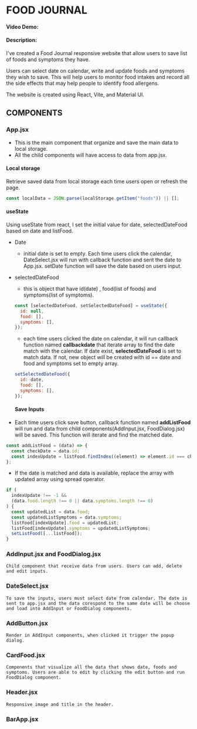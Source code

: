 # FOOD JOURNAL

#### Video Demo: <URL HERE>

#### Description:

I've created a Food Journal responsive website that allow users to save list of foods and symptoms they have.

Users can select date on calendar, write and update foods and symptoms they wish to save. This will help users to monitor food intakes and record all the side effects that may help people to identify food allergens.

The website is created using React, Vite, and Material UI.

## COMPONENTS

### App.jsx

- This is the main component that organize and save the main data to local storage.
- All the child components will have access to data from app.jsx.

#### Local storage

Retrieve saved data from local storage each time users open or refresh the page.

```jsx
const localData = JSON.parse(localStorage.getItem("foods")) || [];
```

#### useState

Using useState from react, I set the initial value for date, selectedDateFood based on date and listFood.

- Date
  - initial date is set to empty. Each time users click the calendar, DateSelect.jsx will run with callback function and sent the date to App.jsx. setDate function will save the date based on users input.
- selectedDateFood

  - this is object that have id(date) , food(list of foods) and symptoms(list of symptoms).

  ```jsx
  const [selectedDateFood, setSelectedDateFood] = useState({
    id: null,
    food: [],
    symptoms: [],
  });
  ```

  - each time users clicked the date on calendar, it will run callback function named **callbackdate** that iterate array to find the date match with the calendar. If date exist, **selectedDateFood** is set to match data. If not, new object will be created with id == date and food and symptoms set to empty array.

  ```jsx
  setSelectedDateFood({
    id: date,
    food: [],
    symptoms: [],
  });
  ```

  #### Save Inputs

- Each time users click save button, callback function named **addListFood** will run and data from child components(AddInput.jsx, FoodDialog.jsx) will be saved. This function will iterate and find the matched date.

```jsx
const addListFood = (data) => {
  const checkDate = data.id;
  const indexUpdate = listFood.findIndex((element) => element.id === checkDate);
};
```

- If the date is matched and data is available, replace the array with updated array using spread operator.

```jsx
if (
  indexUpdate !== -1 &&
  (data.food.length !== 0 || data.symptoms.length !== 0)
) {
  const updatedList = data.food;
  const updatedListSymptoms = data.symptoms;
  listFood[indexUpdate].food = updatedList;
  listFood[indexUpdate].symptoms = updatedListSymptoms;
  setListFood([...listFood]);
}
```

### AddInput.jsx and FoodDialog.jsx

    Child component that receive data from users. Users can add, delete and edit inputs.

### DateSelect.jsx

    To save the inputs, users must select date from calendar. The date is sent to app.jsx and the data corespond to the same date will be choose and load into AddInput or FoodDialog components.

### AddButton.jsx

    Render in AddInput components, when clicked it trigger the popup dialog.

### CardFood.jsx

    Compenents that visualize all the data that shows date, foods and symptoms. Users are able to edit by clicking the edit button and run FoodDialog component.

### Header.jsx

    Responsive image and title in the header.

### BarApp.jsx
